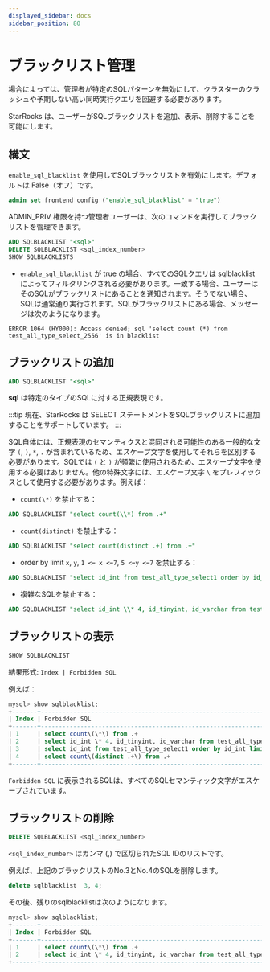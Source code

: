 ```yaml
---
displayed_sidebar: docs
sidebar_position: 80
---
```


# ブラックリスト管理

場合によっては、管理者が特定のSQLパターンを無効にして、クラスターのクラッシュや予期しない高い同時実行クエリを回避する必要があります。

StarRocks は、ユーザーがSQLブラックリストを追加、表示、削除することを可能にします。

## 構文

`enable_sql_blacklist` を使用してSQLブラックリストを有効にします。デフォルトは False（オフ）です。

~~~sql
admin set frontend config ("enable_sql_blacklist" = "true")
~~~

ADMIN_PRIV 権限を持つ管理者ユーザーは、次のコマンドを実行してブラックリストを管理できます。

~~~sql
ADD SQLBLACKLIST "<sql>"
DELETE SQLBLACKLIST <sql_index_number>
SHOW SQLBLACKLISTS
~~~

* `enable_sql_blacklist` が true の場合、すべてのSQLクエリは sqlblacklist によってフィルタリングされる必要があります。一致する場合、ユーザーはそのSQLがブラックリストにあることを通知されます。そうでない場合、SQLは通常通り実行されます。SQLがブラックリストにある場合、メッセージは次のようになります。

`ERROR 1064 (HY000): Access denied; sql 'select count (*) from test_all_type_select_2556' is in blacklist`

## ブラックリストの追加

~~~sql
ADD SQLBLACKLIST "<sql>"
~~~

**sql** は特定のタイプのSQLに対する正規表現です。

:::tip
現在、StarRocks は SELECT ステートメントをSQLブラックリストに追加することをサポートしています。
:::

SQL自体には、正規表現のセマンティクスと混同される可能性のある一般的な文字 `(`, `)`, `*`, `.` が含まれているため、エスケープ文字を使用してそれらを区別する必要があります。SQLでは `(` と `)` が頻繁に使用されるため、エスケープ文字を使用する必要はありません。他の特殊文字には、エスケープ文字 `\` をプレフィックスとして使用する必要があります。例えば：

* `count(\*)` を禁止する：

~~~sql
ADD SQLBLACKLIST "select count(\\*) from .+"
~~~

* `count(distinct)` を禁止する：

~~~sql
ADD SQLBLACKLIST "select count(distinct .+) from .+"
~~~

* order by limit `x`, `y`, `1 <= x <=7`, `5 <=y <=7` を禁止する：

~~~sql
ADD SQLBLACKLIST "select id_int from test_all_type_select1 order by id_int limit [1-7], [5-7]"
~~~

* 複雑なSQLを禁止する：

~~~sql
ADD SQLBLACKLIST "select id_int \\* 4, id_tinyint, id_varchar from test_all_type_nullable except select id_int, id_tinyint, id_varchar from test_basic except select (id_int \\* 9 \\- 8) \\/ 2, id_tinyint, id_varchar from test_all_type_nullable2 except select id_int, id_tinyint, id_varchar from test_basic_nullable"
~~~

## ブラックリストの表示

~~~sql
SHOW SQLBLACKLIST
~~~

結果形式: `Index | Forbidden SQL`

例えば：

~~~sql
mysql> show sqlblacklist;
+-------+--------------------------------------------------------------------------------------------------------------------------------------------------------------------------------------------------------------------------------------------------------------------------------------------------------+
| Index | Forbidden SQL                                                                                                                                                                                                                                                                                          |
+-------+--------------------------------------------------------------------------------------------------------------------------------------------------------------------------------------------------------------------------------------------------------------------------------------------------------+
| 1     | select count\(\*\) from .+                                                                                                                                                                                                                                                                             |
| 2     | select id_int \* 4, id_tinyint, id_varchar from test_all_type_nullable except select id_int, id_tinyint, id_varchar from test_basic except select \(id_int \* 9 \- 8\) \/ 2, id_tinyint, id_varchar from test_all_type_nullable2 except select id_int, id_tinyint, id_varchar from test_basic_nullable |
| 3     | select id_int from test_all_type_select1 order by id_int limit [1-7], [5-7]                                                                                                                                                                                                                            |
| 4     | select count\(distinct .+\) from .+                                                                                                                                                                                                                                                                    |
+-------+--------------------------------------------------------------------------------------------------------------------------------------------------------------------------------------------------------------------------------------------------------------------------------------------------------+

~~~

`Forbidden SQL` に表示されるSQLは、すべてのSQLセマンティック文字がエスケープされています。

## ブラックリストの削除

~~~sql
DELETE SQLBLACKLIST <sql_index_number>
~~~

`<sql_index_number>` はカンマ (,) で区切られたSQL IDのリストです。

例えば、上記のブラックリストのNo.3とNo.4のSQLを削除します。

~~~sql
delete sqlblacklist  3, 4;
~~~

その後、残りのsqlblacklistは次のようになります。

~~~sql
mysql> show sqlblacklist;
+-------+--------------------------------------------------------------------------------------------------------------------------------------------------------------------------------------------------------------------------------------------------------------------------------------------------------+
| Index | Forbidden SQL                                                                                                                                                                                                                                                                                          |
+-------+--------------------------------------------------------------------------------------------------------------------------------------------------------------------------------------------------------------------------------------------------------------------------------------------------------+
| 1     | select count\(\*\) from .+                                                                                                                                                                                                                                                                             |
| 2     | select id_int \* 4, id_tinyint, id_varchar from test_all_type_nullable except select id_int, id_tinyint, id_varchar from test_basic except select \(id_int \* 9 \- 8\) \/ 2, id_tinyint, id_varchar from test_all_type_nullable2 except select id_int, id_tinyint, id_varchar from test_basic_nullable |
+-------+--------------------------------------------------------------------------------------------------------------------------------------------------------------------------------------------------------------------------------------------------------------------------------------------------------+

~~~